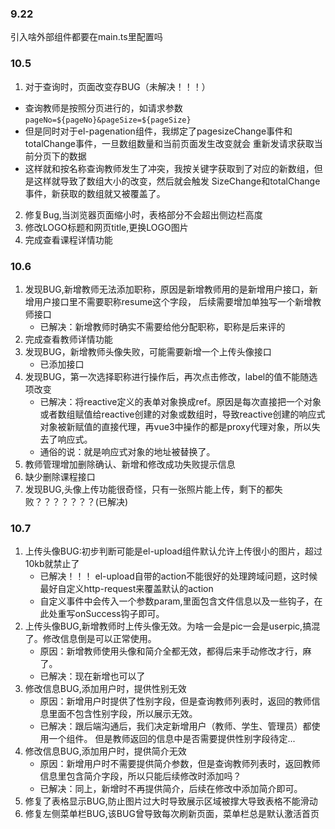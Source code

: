 ### 9.22 
引入啥外部组件都要在main.ts里配置吗

### 10.5
1. 对于查询时，页面改变存BUG（未解决！！！）
- 查询教师是按照分页进行的，如请求参数 `pageNo=${pageNo}&pageSize=${pageSize}`
- 但是同时对于el-pagenation组件，我绑定了pagesizeChange事件和totalChange事件，一旦数组数量和当前页面发生改变就会
  重新发请求获取当前分页下的数据
- 这样就和按名称查询教师发生了冲突，我按关键字获取到了对应的新数组，但是这样就导致了数组大小的改变，然后就会触发
  SizeChange和totalChange事件，新获取的数组就又被覆盖了。
2. 修复Bug,当浏览器页面缩小时，表格部分不会超出侧边栏高度
3. 修改LOGO标题和网页title,更换LOGO图片
4. 完成查看课程详情功能

### 10.6
1. 发现BUG,新增教师无法添加职称，原因是新增教师用的是新增用户接口，新增用户接口里不需要职称resume这个字段，
   后续需要增加单独写一个新增教师接口
   - 已解决：新增教师时确实不需要给他分配职称，职称是后来评的
2. 完成查看教师详情功能
3. 发现BUG，新增教师头像失败，可能需要新增一个上传头像接口
   - 已添加接口
4. 发现BUG，第一次选择职称进行操作后，再次点击修改，label的值不能随选项改变
   - 已解决：将reactive定义的表单对象换成ref。原因是每次直接把一个对象或者数组赋值给reactive创建的对象或数组时，导致reactive创建的响应式对象被新赋值的直接代理，再vue3中操作的都是proxy代理对象，所以失去了响应式。
   - 通俗的说：就是响应式对象的地址被替换了。
5. 教师管理增加删除确认、新增和修改成功失败提示信息
6. 缺少删除课程接口
7. 发现BUG,头像上传功能很奇怪，只有一张照片能上传，剩下的都失败？？？？？？？(已解决)

### 10.7
1. 上传头像BUG:初步判断可能是el-upload组件默认允许上传很小的图片，超过10kb就禁止了
   - 已解决！！！ el-upload自带的action不能很好的处理跨域问题，这时候最好自定义http-request来覆盖默认的action
   - 自定义事件中会传入一个参数param,里面包含文件信息以及一些钩子，在此处重写onSuccess钩子即可。
2. 上传头像BUG,新增教师时上传头像无效。为啥一会是pic一会是userpic,搞混了。修改信息倒是可以正常使用。
   - 原因：新增教师使用头像和简介全都无效，都得后来手动修改才行，麻了。
   - 已解决：现在新增也可以了
3. 修改信息BUG,添加用户时，提供性别无效
   - 原因：新增用户时提供了性别字段，但是查询教师列表时，返回的教师信息里面不包含性别字段，所以展示无效。
   - 已解决：跟后端沟通后，我们决定新增用户（教师、学生、管理员）都使用一个组件。
     但是教师返回的信息中是否需要提供性别字段待定...
4. 修改信息BUG,添加用户时，提供简介无效
   - 原因：新增用户时不需要提供简介参数，但是查询教师列表时，返回教师信息里包含简介字段，所以只能后续修改时添加吗？
   - 已解决：同上，新增时不再提供简介，后续在修改中添加简介即可。
5. 修复了表格显示BUG,防止图片过大时导致展示区域被撑大导致表格不能滑动
6. 修复左侧菜单栏BUG,该BUG曾导致每次刷新页面，菜单栏总是默认激活首页



